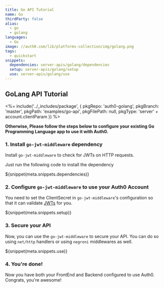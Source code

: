 ```yaml
---
title: Go API Tutorial
name: Go
thirdParty: false
alias:
  - go
  - golang
languages:
  - Go
image: //auth0.com/lib/platforms-collection/img/golang.png
tags:
  - quickstart
snippets:
  dependencies: server-apis/golang/dependencies
  setup: server-apis/golang/setup
  use: server-apis/golang/use
---
```


## GoLang API Tutorial

<%= include('../_includes/package', {
  pkgRepo: 'auth0-golang',
  pkgBranch: 'master',
  pkgPath: 'examples/go-api',
  pkgFilePath: null,
  pkgType: 'server' + account.clientParam
}) %>

**Otherwise, Please follow the steps below to configure your existing Go Programming Language app to use it with Auth0.**

### 1. Install `go-jwt-middleware` dependency

Install `go-jwt-middleware` to check for JWTs on HTTP requests.

Just run the following code to install the dependency

${snippet(meta.snippets.dependencies)}

### 2. Configure `go-jwt-middleware` to use your Auth0 Account

You need to set the ClientSecret in `go-jwt-middleware`'s configuration so that it can validate [JWTs](/jwt) for you.

${snippet(meta.snippets.setup)}

### 3. Secure your API

Now, you can use the `go-jwt-middleware` to secure your API. You can do so using `net/http` handlers or using `negroni` middlewares as well.

${snippet(meta.snippets.use)}

### 4. You're done!

Now you have both your FrontEnd and Backend configured to use Auth0. Congrats, you're awesome!
